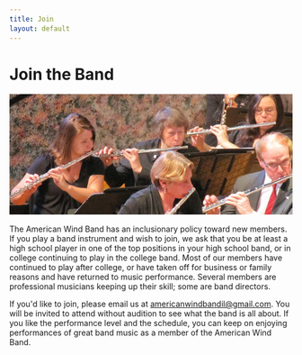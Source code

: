 ```yaml
---
title: Join
layout: default
---
```


# Join the Band

![The flutes](/images/flutes.jpg "The flutes")

The American Wind Band has an inclusionary policy toward new members. If you play a band instrument and wish to join, we ask that you be at least a high school player in one of the top positions in your high school band, or in college continuing to play in the college band. Most of our members have continued to play after college, or have taken off for business or family reasons and have returned to music performance. Several members are professional musicians keeping up their skill; some are band directors.

If you'd like to join, please email us at [americanwindbandil@gmail.com](americanwindbandil@gmail.com). You will be invited to attend without audition to see what the band is all about. If you like the performance level and the schedule, you can keep on enjoying performances of great band music as a member of the American Wind Band.
